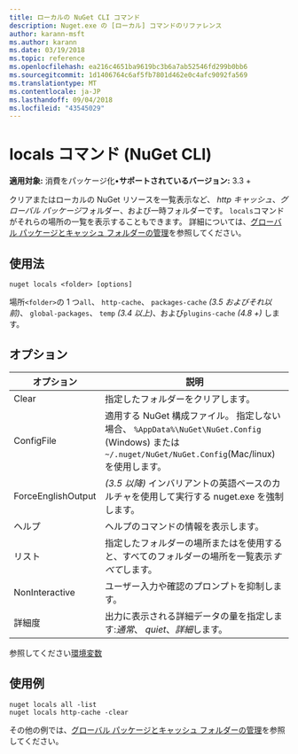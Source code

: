 ```yaml
---
title: ローカルの NuGet CLI コマンド
description: Nuget.exe の [ローカル] コマンドのリファレンス
author: karann-msft
ms.author: karann
ms.date: 03/19/2018
ms.topic: reference
ms.openlocfilehash: ea216c4651ba9619bc3b6a7ab52546fd299b0bb6
ms.sourcegitcommit: 1d1406764c6af5fb7801d462e0c4afc9092fa569
ms.translationtype: MT
ms.contentlocale: ja-JP
ms.lasthandoff: 09/04/2018
ms.locfileid: "43545029"
---
```

# <a name="locals-command-nuget-cli"></a>locals コマンド (NuGet CLI)

**適用対象:** 消費をパッケージ化&bullet;**サポートされているバージョン:** 3.3 +

クリアまたはローカルの NuGet リソースを一覧表示など、 *http キャッシュ*、*グローバル パッケージ*フォルダー、および一時フォルダーです。 `locals`コマンドがそれらの場所の一覧を表示することもできます。 詳細については、[グローバル パッケージとキャッシュ フォルダーの管理](../consume-packages/managing-the-global-packages-and-cache-folders.md)を参照してください。

## <a name="usage"></a>使用法

```cli
nuget locals <folder> [options]
```

場所`<folder>`の 1 つ`all`、 `http-cache`、 `packages-cache` *(3.5 およびそれ以前)*、 `global-packages`、 `temp` *(3.4 以上)*、および`plugins-cache` *(4.8 +)* します。

## <a name="options"></a>オプション

| オプション | 説明 |
| --- | --- |
| Clear | 指定したフォルダーをクリアします。 |
| ConfigFile | 適用する NuGet 構成ファイル。 指定しない場合、 `%AppData%\NuGet\NuGet.Config` (Windows) または`~/.nuget/NuGet/NuGet.Config`(Mac/linux) を使用します。|
| ForceEnglishOutput | *(3.5 以降)* インバリアントの英語ベースのカルチャを使用して実行する nuget.exe を強制します。 |
| ヘルプ | ヘルプのコマンドの情報を表示します。 |
| リスト | 指定したフォルダーの場所またはを使用すると、すべてのフォルダーの場所を一覧表示*すべて*します。 |
| NonInteractive | ユーザー入力や確認のプロンプトを抑制します。 |
| 詳細度 | 出力に表示される詳細データの量を指定します:*通常*、 *quiet*、*詳細*します。 |

参照してください[環境変数](cli-ref-environment-variables.md)

## <a name="examples"></a>使用例

```cli
nuget locals all -list
nuget locals http-cache -clear
```

その他の例では、[グローバル パッケージとキャッシュ フォルダーの管理](../consume-packages/managing-the-global-packages-and-cache-folders.md)を参照してください。
